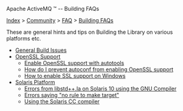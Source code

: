 Apache ActiveMQ ™ -- Building FAQs 

[Index](index.html) > [Community](community.html) > [FAQ](faq.html) > [Building FAQs](building-faqs.html)

These are general hints and tips on Building the Library on various platforms etc.

*   [General Build Issues](general-build-issues.html)
*   [OpenSSL Support](openssl-support.html)
    *   [Enable OpenSSL support with autotools](enable-openssl-support-with-autotools.html)
    *   [How do I prevent autoconf from enabling OpenSSL support](how-do-i-prevent-autoconf-from-enabling-openssl-support.html)
    *   [How to enable SSL support on Windows](how-to-enable-ssl-support-on-windows.html)
*   [Solaris Platform](solaris-platform.html)
    *   [Errors from libstd++.la on Solaris 10 using the GNU Compiler](errors-from-libstdla-on-solaris-10-using-the-gnu-compiler.html)
    *   [Errors saying "no rule to make target"](errors-saying-no-rule-to-make-target.html)
    *   [Using the Solaris CC compiler](using-the-solaris-cc-compiler.html)

